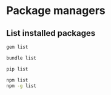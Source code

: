 # Package managers

## List installed packages

```sh
gem list

bundle list

pip list

npm list
npm -g list
```
